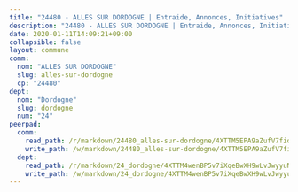 ```yaml
---
title: "24480 - ALLES SUR DORDOGNE | Entraide, Annonces, Initiatives"
description: "24480 - ALLES SUR DORDOGNE | Entraide, Annonces, Initiatives"
date: 2020-01-11T14:09:21+09:00
collapsible: false
layout: commune
comm:
  nom: "ALLES SUR DORDOGNE"
  slug: alles-sur-dordogne
  cp: "24480"
dept:
  nom: "Dordogne"
  slug: dordogne
  num: "24"
peerpad:
  comm:
    read_path: /r/markdown/24480_alles-sur-dordogne/4XTTM5EPA9aZufV7fid2zzMeDdPFR86zgqhEx4Qnakf23Gh9R
    write_path: /w/markdown/24480_alles-sur-dordogne/4XTTM5EPA9aZufV7fid2zzMeDdPFR86zgqhEx4Qnakf23Gh9R-K3TgUdtJCQ8AkTjBq3yC257Jd1EVLEQ5HUf8Fn9knuuuZqqikfqQk733DbZypkcVbEw5tDxYhoGSFczm3ziuk9DZ3zLESCiDhAqCwHhAEzxrymZQaf71iDcKXzs5oPxGc2pJ2Ndm
  dept:
    read_path: /r/markdown/24_dordogne/4XTTM4wenBP5v7iXqeBwXH9wLvJwyyuNKzLxRyGzSZXmCuzgg
    write_path: /w/markdown/24_dordogne/4XTTM4wenBP5v7iXqeBwXH9wLvJwyyuNKzLxRyGzSZXmCuzgg-K3TgUusQQUSAmJPXozCTSBeqjqksxkVWGVxtHwEFrs5RuocQr8weKG2oQg7MVeg2F9Hhv7ggtBiBU8D9pdXEPa9M67VU3BzgAG9BCtQw3VY3Xcxk2YSegk3iUXMkpicGxxJr7mWp
---
```


